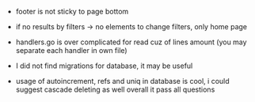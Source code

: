 
* footer is not sticky to page bottom 
* if no results by filters -> no elements to change filters, only home page

* handlers.go is over complicated for read cuz of lines amount (you may separate each handler in own file)
* I did not find migrations for database, it may be useful
* usage of autoincrement, refs and uniq in database is cool, i could suggest cascade deleting as well
overall it pass all questions 


